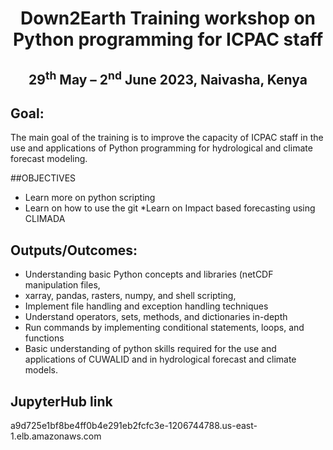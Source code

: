 <h1 align="center">Down2Earth Training workshop on Python programming for ICPAC staff</h1>
<h2 align="center">29<sup>th</sup> May – 2<sup>nd</sup> June 2023, Naivasha, Kenya</h2>

## Goal:
The main goal of the training is to improve the capacity of ICPAC staff in the use and
applications of Python programming for hydrological and climate forecast modeling.

##OBJECTIVES
* Learn more on python scripting 
* Learn on how to use the git 
*Learn on Impact based forecasting using CLIMADA

## Outputs/Outcomes:
* Understanding basic Python concepts and libraries (netCDF manipulation files,
* xarray, pandas, rasters, numpy, and shell scripting,
* Implement file handling and exception handling techniques
* Understand operators, sets, methods, and dictionaries in-depth
* Run commands by implementing conditional statements, loops, and functions
* Basic understanding of python skills required for the use and applications of CUWALID and in hydrological forecast and climate models.

## JupyterHub link

a9d725e1bf8be4ff0b4e291eb2fcfc3e-1206744788.us-east-1.elb.amazonaws.com
